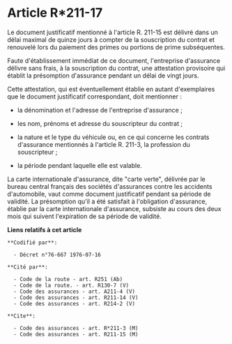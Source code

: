 # Article R*211-17

Le document justificatif mentionné à l'article R. 211-15 est délivré dans un délai maximal de quinze jours à compter de la
souscription du contrat et renouvelé lors du paiement des primes ou portions de prime subséquentes.

Faute d'établissement immédiat de ce document, l'entreprise d'assurance délivre sans frais, à la souscription du contrat, une
attestation provisoire qui établit la présomption d'assurance pendant un délai de vingt jours.

Cette attestation, qui est éventuellement établie en autant d'exemplaires que le document justificatif correspondant, doit
mentionner :

- la dénomination et l'adresse de l'entreprise d'assurance ;

- les nom, prénoms et adresse du souscripteur du contrat ;

- la nature et le type du véhicule ou, en ce qui concerne les contrats d'assurance mentionnés à l'article R. 211-3, la
profession du souscripteur ;

- la période pendant laquelle elle est valable.

La carte internationale d'assurance, dite "carte verte", délivrée par le bureau central français des sociétés d'assurances
contre les accidents d'automobile, vaut comme document justificatif pendant sa période de validité. La présomption qu'il a
été satisfait à l'obligation d'assurance, établie par la carte internationale d'assurance, subsiste au cours des deux mois
qui suivent l'expiration de sa période de validité.

**Liens relatifs à cet article**

	**Codifié par**:

	  - Décret n°76-667 1976-07-16

	**Cité par**:

	  - Code de la route - art. R251 (Ab)
	  - Code de la route. - art. R130-7 (V)
	  - Code des assurances - art. A211-4 (V)
	  - Code des assurances - art. R211-14 (V)
	  - Code des assurances - art. R214-2 (V)

	**Cite**:

	  - Code des assurances - art. R*211-3 (M)
	  - Code des assurances - art. R211-15 (M)
